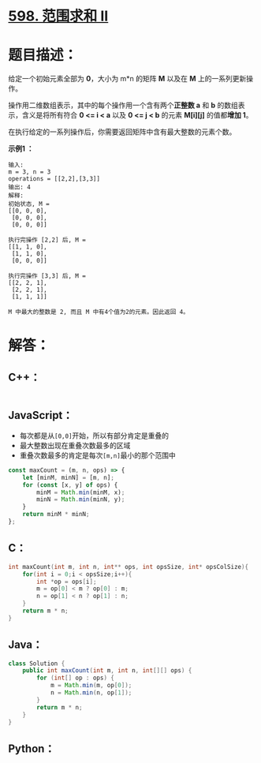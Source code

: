 # [598. 范围求和 II](https://leetcode-cn.com/problems/range-addition-ii/)

# 题目描述：

给定一个初始元素全部为 **0**，大小为 m*n 的矩阵 **M** 以及在 **M** 上的一系列更新操作。

操作用二维数组表示，其中的每个操作用一个含有两个**正整数 a** 和 **b** 的数组表示，含义是将所有符合 **0 <= i < a** 以及 **0 <= j < b** 的元素 **M[i][j]** 的值都**增加 1**。

在执行给定的一系列操作后，你需要返回矩阵中含有最大整数的元素个数。



**示例1 ：**

```
输入: 
m = 3, n = 3
operations = [[2,2],[3,3]]
输出: 4
解释: 
初始状态, M = 
[[0, 0, 0],
 [0, 0, 0],
 [0, 0, 0]]

执行完操作 [2,2] 后, M = 
[[1, 1, 0],
 [1, 1, 0],
 [0, 0, 0]]

执行完操作 [3,3] 后, M = 
[[2, 2, 1],
 [2, 2, 1],
 [1, 1, 1]]

M 中最大的整数是 2, 而且 M 中有4个值为2的元素。因此返回 4。
```



# 解答：

## C++：

```cpp

```

## JavaScript：

- 每次都是从`[0,0]`开始，所以有部分肯定是重叠的
- 最大整数出现在重叠次数最多的区域
- 重叠次数最多的肯定是每次`[m,n]`最小的那个范围中

```JavaScript
const maxCount = (m, n, ops) => {
    let [minM, minN] = [m, n];
    for (const [x, y] of ops) {
        minM = Math.min(minM, x);
        minN = Math.min(minN, y);
    }
    return minM * minN;
};
```

## C：
```c
int maxCount(int m, int n, int** ops, int opsSize, int* opsColSize){
    for(int i = 0;i < opsSize;i++){
        int *op = ops[i];
        m = op[0] < m ? op[0] : m; 
        n = op[1] < n ? op[1] : n; 
    }
    return m * n;
}
```

## Java：
```java
class Solution {
    public int maxCount(int m, int n, int[][] ops) {
        for (int[] op : ops) {
            m = Math.min(m, op[0]);
            n = Math.min(n, op[1]);
        }
        return m * n;
    }
}
```

## Python：

```python

```
